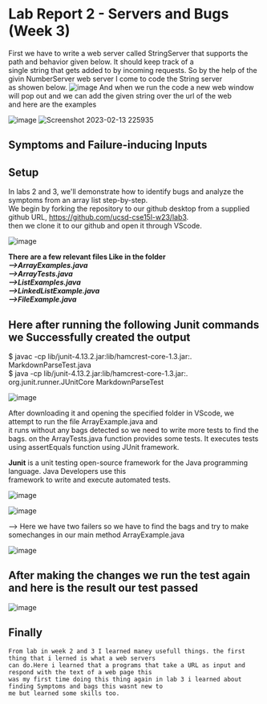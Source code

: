 # Lab Report 2 - Servers and Bugs (Week 3)
First we have to write a web server called StringServer that supports the path and behavior given below. It should keep track of a   
single string that gets added to by incoming requests. So by the help of the givin NumberServer web server I come to code the String server  
as showen below. 
![image](https://user-images.githubusercontent.com/122564368/218645233-5075dc81-bf5b-432f-a5a2-da9f21290d64.png)
 And when we run the code a new web window will pop out and we can add the given string over the url of the web  
 and here are the examples  
 
 ![image](https://user-images.githubusercontent.com/122564368/218663456-88fb356a-b31a-477f-b32a-f33b92371f21.png)
 ![Screenshot 2023-02-13 225935](https://user-images.githubusercontent.com/122564368/218663505-5ffecd50-a53f-4dfc-8697-c1d743381ba7.png)  
 
## Symptoms and Failure-inducing Inputs

## Setup
  In labs 2 and 3, we'll demonstrate how to identify bugs and analyze the symptoms from an array list step-by-step.  
  We begin by forking the repository to our github desktop from a supplied github URL, https://github.com/ucsd-cse15l-w23/lab3.   
  then we clone it to our github and open it through VScode.

![image](https://user-images.githubusercontent.com/122564368/215680175-3eab9d04-446e-4b02-b2a0-41351106c5ae.png)
   
 **There are a few relevant files Like in the folder**  
 ***-->ArrayExamples.java  
-->ArrayTests.java  
-->ListExamples.java  
-->LinkedListExample.java  
-->FileExample.java***  
## Here after running the following Junit commands we Successfully created the output
$ javac -cp lib/junit-4.13.2.jar:lib/hamcrest-core-1.3.jar:. MarkdownParseTest.java  
$ java -cp lib/junit-4.13.2.jar:lib/hamcrest-core-1.3.jar:. org.junit.runner.JUnitCore MarkdownParseTest  

![image](https://user-images.githubusercontent.com/122564368/215682540-1322af3b-7722-4071-84d4-3db01f2e1fb1.png)

 After downloading it and opening the specified folder in VScode, we attempt to run the file ArrayExample.java and   
 it runs without any bags detected so we need to write more tests to find the bags. on the ArrayTests.java 
 function provides some tests. It executes tests using assertEquals function using JUnit framework.    
 
 **Junit** is a unit testing open-source framework for the Java programming language. Java Developers use this  
 framework to write and execute automated tests.  
 

![image](https://user-images.githubusercontent.com/122564368/215683252-2e3a9772-ccb2-43a4-b89e-07382bd92a45.png)

![image](https://user-images.githubusercontent.com/122564368/215680008-7e956235-80da-4eac-a02c-cffc6c69c73b.png)  

--> Here we have two failers so we have to find the bags and try to make somechanges in our main method ArrayExample.java  

![image](https://user-images.githubusercontent.com/122564368/218657817-22966937-2e14-4c63-8683-70947d3a5a47.png)

## After making the changes we run the test again and here is the result our test passed 

![image](https://user-images.githubusercontent.com/122564368/218658273-dbac53c3-7a32-43c8-884a-5afe4d30a13f.png)    

## Finally 
    From lab in week 2 and 3 I learned maney usefull things. the first thing that i lerned is what a web servers   
    can do.Here i learned that a programs that take a URL as input and respond with the text of a web page this  
    was my first time doing this thing again in lab 3 i learned about finding Symptoms and bags this wasnt new to   
    me but learned some skills too. 





